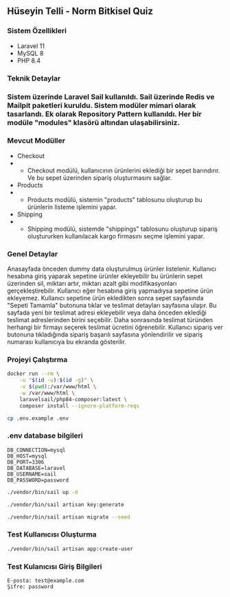 ## Hüseyin Telli - Norm Bitkisel Quiz

### Sistem Özellikleri

* Laravel 11
* MySQL 8
* PHP 8.4

### Teknik Detaylar

### Sistem üzerinde Laravel Sail kullanıldı. Sail üzerinde Redis ve Mailpit paketleri kuruldu. Sistem modüler mimari olarak tasarlandı. Ek olarak Repository Pattern kullanıldı. Her bir modüle "modules" klasörü altından ulaşabilirsiniz.

### Mevcut Modüller

* Checkout
* * Checkout modülü, kullanıcının ürünlerini eklediği bir sepet barındırır. Ve bu sepet üzerinden sipariş oluşturmasını sağlar.
* Products
* * Products modülü, sistemin "products" tablosunu oluşturup bu ürünlerin listeme işlemini yapar.
* Shipping
* * Shipping modülü, sistemde "shippings" tablosunu oluşturup sipariş oluştururken kullanılacak kargo firmasını seçme işlemini yapar.

### Genel Detaylar
Anasayfada önceden dummy data oluşturulmuş ürünler listelenir. Kullanıcı hesabına giriş yaparak sepetine ürünler ekleyebilir bu ürünlerin sepet üzerinden sil, miktarı artır, miktarı azalt gibi modifikasyonları gerçekleştirebilir. Kullanıcı eğer hesabına giriş yapmadıysa sepetine ürün ekleyemez. Kullanıcı sepetine ürün ekledikten sonra sepet sayfasında "Sepeti Tamamla" butonuna tıklar ve teslimat detayları sayfasına ulaşır. Bu sayfada yeni bir teslimat adresi ekleyebilir veya daha önceden eklediği teslimat adreslerinden birini seçebilir. Daha sonrasında teslimat türünden herhangi bir firmayı seçerek teslimat ücretini öğrenebilir. Kullanıcı sipariş ver butonuna tıkladığında sipariş başarılı sayfasına yönlendirilir ve sipariş numarası kullanıcıya bu ekranda gösterilir.

### Projeyi Çalıştırma

```bash
docker run --rm \
    -u "$(id -u):$(id -g)" \
    -v $(pwd):/var/www/html \
    -w /var/www/html \
    laravelsail/php84-composer:latest \
    composer install --ignore-platform-reqs
```

```bash
cp .env.example .env
```

### .env database bilgileri
```
DB_CONNECTION=mysql
DB_HOST=mysql
DB_PORT=3306
DB_DATABASE=laravel
DB_USERNAME=sail
DB_PASSWORD=password
```

```bash
./vendor/bin/sail up -d
```

```bash
./vendor/bin/sail artisan key:generate
```

```bash
./vendor/bin/sail artisan migrate --seed
```

### Test Kullanıcısı Oluşturma

```bash
./vendor/bin/sail artisan app:create-user
```

### Test Kulanıcısı Giriş Bilgileri

```
E-posta: test@example.com
Şifre: password
```
